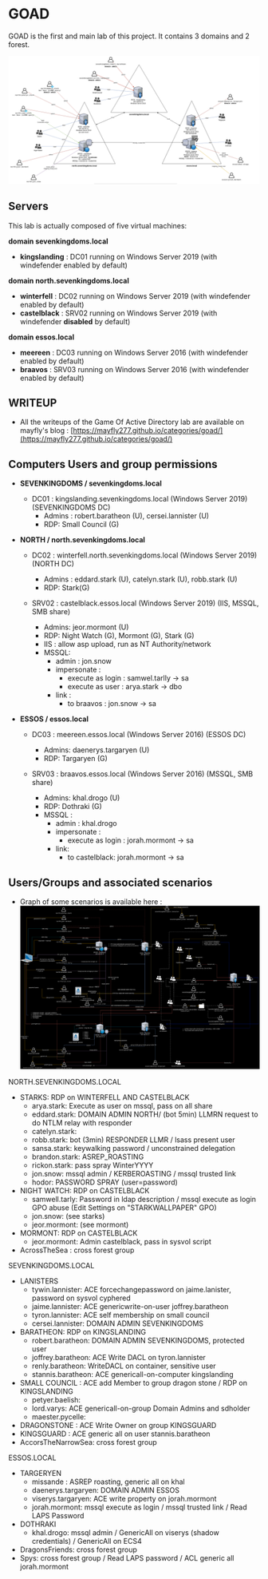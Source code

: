 # GOAD

GOAD is the first and main lab of this project. It contains 3 domains and 2 forest.

![GOAD overview](../img/GOAD_schema.png)

## Servers

This lab is actually composed of five virtual machines:

**domain sevenkingdoms.local**

- **kingslanding** : DC01  running on Windows Server 2019 (with windefender enabled by default)

**domain north.sevenkingdoms.local**

- **winterfell**   : DC02  running on Windows Server 2019 (with windefender enabled by default)
- **castelblack**  : SRV02 running on Windows Server 2019 (with windefender **disabled** by default)

**domain essos.local**

- **meereen**      : DC03  running on Windows Server 2016 (with windefender enabled by default)
- **braavos**      : SRV03 running on Windows Server 2016 (with windefender enabled by default)


## WRITEUP

- All the writeups of the Game Of Active Directory lab are available on mayfly's blog : [https://mayfly277.github.io/categories/goad/](https://mayfly277.github.io/categories/goad/)


## Computers Users and group permissions

- **SEVENKINGDOMS / sevenkingdoms.local**
    - DC01 : kingslanding.sevenkingdoms.local (Windows Server 2019) (SEVENKINGDOMS DC)
        - Admins : robert.baratheon (U), cersei.lannister (U)
        - RDP: Small Council (G)

- **NORTH / north.sevenkingdoms.local**
    - DC02 : winterfell.north.sevenkingdoms.local (Windows Server 2019) (NORTH DC)
        - Admins : eddard.stark (U), catelyn.stark (U), robb.stark (U)
        - RDP: Stark(G)

    - SRV02 : castelblack.essos.local (Windows Server 2019) (IIS, MSSQL, SMB share)
        - Admins: jeor.mormont (U)
        - RDP: Night Watch (G), Mormont (G), Stark (G)
        - IIS : allow asp upload, run as NT Authority/network
        - MSSQL:
            - admin : jon.snow
            - impersonate : 
                - execute as login : samwel.tarlly -> sa
                - execute as user : arya.stark -> dbo
            - link :
                - to braavos : jon.snow -> sa

- **ESSOS / essos.local**
    - DC03  : meereen.essos.local (Windows Server 2016) (ESSOS DC)
        - Admins: daenerys.targaryen (U)
        - RDP: Targaryen (G)

    - SRV03 : braavos.essos.local (Windows Server 2016) (MSSQL, SMB share)
        - Admins: khal.drogo (U)
        - RDP: Dothraki (G)
        - MSSQL :
            - admin : khal.drogo
            - impersonate :
                - execute as login : jorah.mormont -> sa
            - link:
                - to castelblack: jorah.mormont -> sa

## Users/Groups and associated scenarios

- Graph of some scenarios is available here :
![diagram-GOAD_compromission_Path_dark](./../img/diagram-GOAD_compromission_Path_dark.png)

NORTH.SEVENKINGDOMS.LOCAL

- STARKS:              RDP on WINTERFELL AND CASTELBLACK
    - arya.stark:        Execute as user on mssql, pass on all share
    - eddard.stark:      DOMAIN ADMIN NORTH/ (bot 5min) LLMRN request to do NTLM relay with responder
    - catelyn.stark:     
    - robb.stark:        bot (3min) RESPONDER LLMR / lsass present user
    - sansa.stark:       keywalking password / unconstrained delegation
    - brandon.stark:     ASREP_ROASTING
    - rickon.stark:      pass spray WinterYYYY
    - jon.snow:          mssql admin / KERBEROASTING / mssql trusted link
    - hodor:             PASSWORD SPRAY (user=password)
- NIGHT WATCH:         RDP on CASTELBLACK
    - samwell.tarly:     Password in ldap description / mssql execute as login
                        GPO abuse (Edit Settings on "STARKWALLPAPER" GPO)
    - jon.snow:          (see starks)
    - jeor.mormont:      (see mormont)
- MORMONT:             RDP on CASTELBLACK
     - jeor.mormont:      Admin castelblack, pass in sysvol script
- AcrossTheSea :       cross forest group

SEVENKINGDOMS.LOCAL

- LANISTERS
    - tywin.lannister:   ACE forcechangepassword on jaime.lanister, password on sysvol cyphered
    - jaime.lannister:   ACE genericwrite-on-user joffrey.baratheon
    - tyron.lannister:   ACE self membership on small council
    - cersei.lannister:  DOMAIN ADMIN SEVENKINGDOMS
- BARATHEON:           RDP on KINGSLANDING
    - robert.baratheon:  DOMAIN ADMIN SEVENKINGDOMS, protected user
    - joffrey.baratheon: ACE Write DACL on tyron.lannister
    - renly.baratheon:   WriteDACL on container, sensitive user
    - stannis.baratheon: ACE genericall-on-computer kingslanding 
- SMALL COUNCIL :      ACE add Member to group dragon stone / RDP on KINGSLANDING
    - petyer.baelish:    
    - lord.varys:        ACE genericall-on-group Domain Admins and sdholder
    - maester.pycelle:   
- DRAGONSTONE :        ACE Write Owner on group KINGSGUARD
- KINGSGUARD :         ACE generic all on user stannis.baratheon
- AccorsTheNarrowSea:       cross forest group

ESSOS.LOCAL

- TARGERYEN
    - missande :          ASREP roasting, generic all on khal
    - daenerys.targaryen: DOMAIN ADMIN ESSOS
    - viserys.targaryen:  ACE write property on jorah.mormont
    - jorah.mormont:      mssql execute as login / mssql trusted link / Read LAPS Password
- DOTHRAKI
    - khal.drogo:         mssql admin / GenericAll on viserys (shadow credentials) / GenericAll on ECS4
- DragonsFriends:       cross forest group
- Spys:                 cross forest group / Read LAPS password  / ACL generic all jorah.mormont

